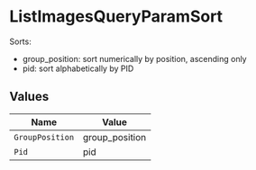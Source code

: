 # ListImagesQueryParamSort

Sorts:
* group_position: sort numerically by position, ascending only
* pid: sort alphabetically by PID



## Values

| Name            | Value           |
| --------------- | --------------- |
| `GroupPosition` | group_position  |
| `Pid`           | pid             |